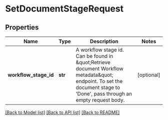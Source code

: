 # SetDocumentStageRequest

## Properties
Name | Type | Description | Notes
------------ | ------------- | ------------- | -------------
**workflow_stage_id** | **str** | A workflow stage id. Can be found in \&quot;Retrieve document Workflow metadata\&quot; endpoint. To set the document stage to &#39;Done&#39;, pass through an empty request body. | [optional] 

[[Back to Model list]](../README.md#documentation-for-models) [[Back to API list]](../README.md#documentation-for-api-endpoints) [[Back to README]](../README.md)


